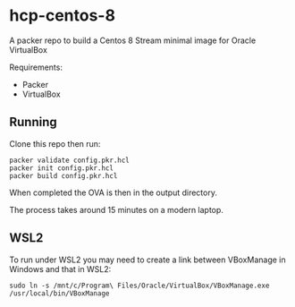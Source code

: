 # hcp-centos-8

A packer repo to build a Centos 8 Stream minimal image for Oracle VirtualBox

Requirements:
* Packer
* VirtualBox

## Running

Clone this repo then run:
```
packer validate config.pkr.hcl
packer init config.pkr.hcl
packer build config.pkr.hcl
```

When completed the OVA is then in the output directory.

The process takes around 15 minutes on a modern laptop.

## WSL2
To run under WSL2 you may need to create a link between VBoxManage in Windows and that in WSL2:
```
sudo ln -s /mnt/c/Program\ Files/Oracle/VirtualBox/VBoxManage.exe /usr/local/bin/VBoxManage
```
